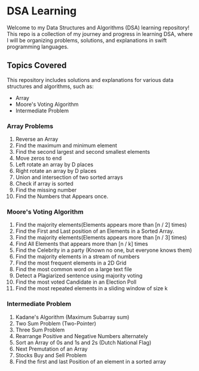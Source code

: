 # DSA Learning
Welcome to my Data Structures and Algorithms (DSA) learning repository! This repo is a collection of my journey and progress in learning DSA, where I will be organizing problems, solutions, and explanations in swift programming languages.

## Topics Covered
This repository includes solutions and explanations for various data structures and algorithms, such as:

- Array
- Moore's Voting Algorithm
- Intermediate Problem

### Array Problems
1. Reverse an Array
2. Find the maximum and minimum element
3. Find the second largest and second smallest elements
4. Move zeros to end
5. Left rotate an array by D places
6. Right rotate an array by D places
7. Union and intersection of two sorted arrays
8. Check if array is sorted
9. Find the missing number
10. Find the Numbers that Appears once.

### Moore's Voting Algorithm
1. Find the majority elements(Elements appears more than [n / 2] times)
2. Find the First and Last position of an Elements in a Sorted Array.
3. Find the majority elements(Elements appears more than [n / 3] times)
4. Find All Elements that appears more than [n / k] times
5. Find the Celebrity in a party (Known no one, but everyone knows them)
6. Find the majority elements in a stream of numbers
7. Find the most frequent elements in a 2D Grid
8. Find the most common word on a large text file
9. Detect a Plagiarized sentence using majority voting
10. Find the most voted Candidate in an Election Poll
11. Find the most repeated elements in a sliding window of size k

### Intermediate Problem
1. Kadane's Algorithm (Maximum Subarray sum)
2. Two Sum Problem (Two-Pointer)
3. Three Sum Problem
4. Rearrange Positive and Negative Numbers alternately
5. Sort an Array of 0s and 1s and 2s (Dutch National Flag)
6. Next Premutation of an Array
7. Stocks Buy and Sell Problem
8. Find the first and last Position of an element in a sorted array
